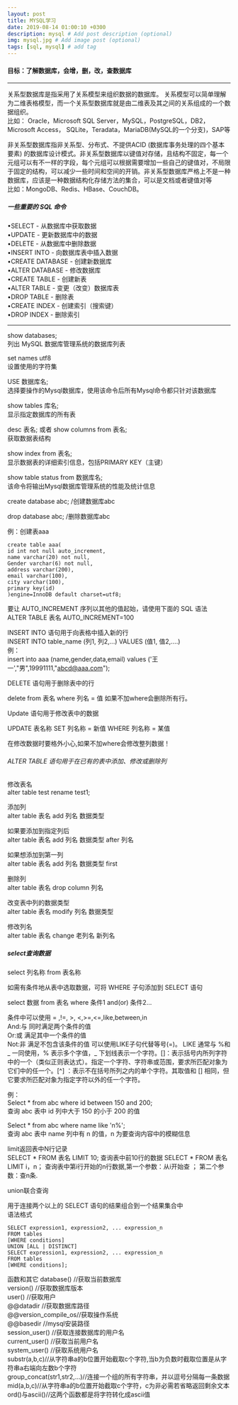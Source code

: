 ```yaml
---
layout: post
title: MYSQL学习 
date: 2019-08-14 01:00:10 +0300
description: mysql # Add post description (optional)
img: mysql.jpg # Add image post (optional)
tags: [sql, mysql] # add tag
---
```



#### 目标：了解数据库，会增，删，改，查数据库

---

关系型数据库是指采用了关系模型来组织数据的数据库。
关系模型可以简单理解为二维表格模型，而一个关系型数据库就是由二维表及其之间的关系组成的一个数据组织。  
比如：
Oracle，Microsoft SQL Server，MySQL，PostgreSQL，DB2，
Microsoft Access， SQLite，Teradata，MariaDB(MySQL的一个分支)，SAP等

非关系型数据库指非关系型、分布式、不提供ACID (数据库事务处理的四个基本要素) 的数据库设计模式。非关系型数据库以键值对存储，且结构不固定，每一个元组可以有不一样的字段，每个元组可以根据需要增加一些自己的键值对，不局限于固定的结构，可以减少一些时间和空间的开销。非关系型数据库严格上不是一种数据库，应该是一种数据结构化存储方法的集合，可以是文档或者键值对等  
比如：MongoDB、Redis、HBase、CouchDB。

##### 一些重要的 SQL 命令

•SELECT - 从数据库中获取数据<br>
•UPDATE - 更新数据库中的数据<br>
•DELETE - 从数据库中删除数据<br>
•INSERT INTO - 向数据库表中插入数据<br>
•CREATE DATABASE - 创建新数据库  
•ALTER DATABASE - 修改数据库  
•CREATE TABLE - 创建新表  
•ALTER TABLE - 变更（改变）数据库表  
•DROP TABLE - 删除表  
•CREATE INDEX - 创建索引（搜索键）  
•DROP INDEX - 删除索引  

---


show databases; <br>
列出 MySQL 数据库管理系统的数据库列表 <br>

set names utf8  
设置使用的字符集

USE 数据库名; <br>
选择要操作的Mysql数据库，使用该命令后所有Mysql命令都只针对该数据库  

show tables 库名; <br>
显示指定数据库的所有表


desc 表名;   或者  show columns from 表名;  
获取数据表结构  

show index from 表名;  
显示数据表的详细索引信息，包括PRIMARY KEY（主键）

show table status from 数据库名;  
该命令将输出Mysql数据库管理系统的性能及统计信息


create database abc; /创建数据库abc

drop database abc; /删除数据库abc

例：创建表aaa
```
create table aaa(
id int not null auto_increment,
name varchar(20) not null,
Gender varchar(6) not null,
address varchar(200), 
email varchar(100), 
city varchar(100), 
primary key(id)
)engine=InnoDB default charset=utf8;
```
要让 AUTO_INCREMENT 序列以其他的值起始，请使用下面的 SQL 语法  
ALTER TABLE 表名 AUTO_INCREMENT=100

INSERT INTO 语句用于向表格中插入新的行   
INSERT INTO table_name (列1, 列2,...) VALUES (值1, 值2,....)  
例：  
insert into aaa (name,gender,data,email)
values
('王一',"男",19991111,"abcd@aaa.com");

DELETE 语句用于删除表中的行  

delete from 表名 where 列名 = 值
如果不加where会删除所有行。

Update 语句用于修改表中的数据

UPDATE 表名称 SET 列名称 = 新值 WHERE 列名称 = 某值  

在修改数据时要格外小心,如果不加where会修改整列数据！


###### ALTER TABLE 语句用于在已有的表中添加、修改或删除列  
修改表名  
alter table test rename test1;   

添加列  
alter table 表名 add 列名 数据类型 

如果要添加到指定列后  
alter table 表名 add 列名 数据类型 after 列名 

如果想添加到第一列  
alter table 表名 add 列名 数据类型 first  

删除列  
alter table 表名 drop column 列名  

改变表中列的数据类型   
alter table 表名 modify 列名 数据类型  

修改列名  
alter table 表名 change  老列名 新列名

##### select查询数据  
select 列名称 from 表名称 

如需有条件地从表中选取数据，可将 WHERE 子句添加到 SELECT 语句


select 数据 from 表名 where 条件1 and(or) 条件2...


条件中可以使用 = ,!=, >, <,>=,<=,like,between,in  
And:与 同时满足两个条件的值  
Or:或 满足其中一个条件的值  
Not:非 满足不包含该条件的值 
可以使用LIKE子句代替等号(=)。
LIKE 通常与 %和_ 一同使用，% 表示多个字值，_ 下划线表示一个字符。[]：表示括号内所列字符中的一个（类似正则表达式）。指定一个字符、字符串或范围，要求所匹配对象为它们中的任一个。[^] ：表示不在括号所列之内的单个字符。其取值和 [] 相同，但它要求所匹配对象为指定字符以外的任一个字符。

例：  
Select * from abc where id between 150 and 200;  
查询 abc 表中 id 列中大于 150 的小于 200 的值

Select * from abc where name like 'n%';  
查询 abc 表中 name 列中有 n 的值，n 为要查询内容中的模糊信息 

limit返回表中N行记录  
SELECT * FROM 表名 LIMIT 10;
查询表中前10行的数据
SELECT * FROM 表名 LIMIT i，n；
查询表中第i行开始的n行数据,第一个参数：从i开始查 ； 第二个参数：查n条.

union联合查询

用于连接两个以上的 SELECT 语句的结果组合到一个结果集合中  
语法格式
```
SELECT expression1, expression2, ... expression_n
FROM tables
[WHERE conditions]
UNION [ALL | DISTINCT]
SELECT expression1, expression2, ... expression_n
FROM tables
[WHERE conditions];
```
函数和其它
database() //获取当前数据库   
version() //获取数据库版本  
user() //获取用户  
@@datadir //获取数据库路径  
@@version_compile_os//获取操作系统  
@@basedir //mysql安装路径  
session_user() //获取连接数据库的用户名  
current_user() //获取当前用户名  
system_user() //获取系统用户名   
substr(a,b,c)//从字符串a的b位置开始截取c个字符,当b为负数时截取位置是从字符串a右端向左数b个字符   
group_concat(str1,str2,...)//连接一个组的所有字符串，并以逗号分隔每一条数据  
mid(a,b,c)//从字符串a的b位置开始截取c个字符，c为非必需若省略返回剩余文本  
ord()与ascii()//这两个函数都是将字符转化成ascii值 